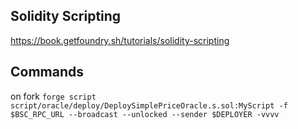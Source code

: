## Solidity Scripting

https://book.getfoundry.sh/tutorials/solidity-scripting


## Commands
on fork `forge script script/oracle/deploy/DeploySimplePriceOracle.s.sol:MyScript -f $BSC_RPC_URL --broadcast --unlocked --sender $DEPLOYER -vvvv`
